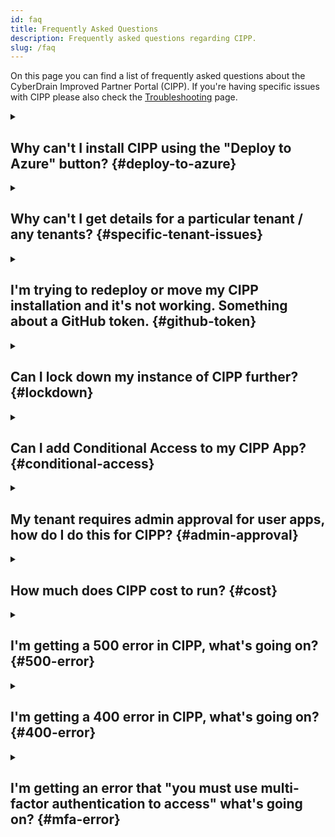 ```yaml
---
id: faq
title: Frequently Asked Questions
description: Frequently asked questions regarding CIPP.
slug: /faq
---
```


<!-- vale Microsoft.FirstPerson = NO -->
<!-- vale Microsoft.HeadingAcronyms = NO -->
<!-- vale Microsoft.HeadingPunctuation = NO -->

On this page you can find a list of frequently asked questions about the CyberDrain Improved Partner Portal (CIPP). If you're having specific issues with CIPP please also check the [Troubleshooting](/troubleshooting) page.

<details>
<summary>

## Why can't I install CIPP using the "Deploy to Azure" button? {#deploy-to-azure}

</summary>

If you're experiencing issues with installation please report these in `#cipp-issues` on the [CIPP Discord](https://discord.gg/cyberdrain)

</details>

<details>
<summary>

## Why can't I get details for a particular tenant / any tenants? {#specific-tenant-issues}

</summary>

1. You have a guest account in a tenant that has the same User Principal Name (UPN) as you used to generate your tokens.
1. Conditional access is blocking the correct functioning of the tokens - check your CA policies and also make sure you're not geo-blocking the function app's location.
1. You can't use third party MFA on the account used to generate Secure Application Model (SAM) tokens.

If your entire tenant list doesn't load, there is a big chance there is something wrong with your token configuration. Check the [troubleshooting](/troubleshooting) page for more information. If you are missing your own tenant, make sure you enable the flag to manage this tenant.

</details>

<details>
<summary>

## I'm trying to redeploy or move my CIPP installation and it's not working. Something about a GitHub token. {#github-token}

</summary>

If you installed CIPP before the release of version 2, you deployed the `master` branch of your CIPP repository fork. From version 2 if you want to redeploy using the [click-to-deploy installation](/docs/user/gettingstarted/installation) you must [rename the `master` branch to `main`](https://docs.github.com/en/repositories/configuring-branches-and-merges-in-your-repository/managing-branches-in-your-repository/renaming-a-branch) and then redeploy.

</details>

<details>

<summary>

## Can I lock down my instance of CIPP further? {#lockdown}

</summary>

To protect CIPP as a private resource, that's only reachable over a Virtual Private Network (VPN) or IP allowlisting you can use Private Endpoint Connections.

To enable Private Endpoints you must already have an Azure VNet available, and understand how VNets work.

1. Go to CIPP
1. Go to Settings
1. Select **Backend**
1. Select **Go to role management**
1. Select **Private Endpoints**
1. Select **Add**
1. Setup your VNet information

CIPP is now no longer available publicly over the internet.

</details>

<details>
<summary>

## Can I add Conditional Access to my CIPP App? {#conditional-access}

</summary>

To add Conditional Access to CIPP, follow the below steps:

1. Go to your [Conditional Access Policies](https://portal.azure.com/#blade/Microsoft_AAD_IAM/ConditionalAccessBlade/Policies)
1. Select which users to apply the policy to, default suggestion is _"All Users"_
1. Select **Azure Static Web Apps** as the included app under "Cloud Apps or actions"
1. Configure any condition you want. For example Trusted Locations, specific IPs, specific platforms.

1. At Access Controls you must enable _Grant, with MFA access_.
1. Select **Save**

Your app is now protected with Conditional Access.

</details>

<details>
<summary>

## My tenant requires admin approval for user apps, how do I do this for CIPP? {#admin-approval}

</summary>

If your Azure Tenant requires admin approval for user apps, add consent by following the below steps:

1. Go to [Azure Enterprise Applications](https://portal.azure.com/#blade/Microsoft_AAD_IAM/StartboardApplicationsMenuBlade/AllApps)
1. Find _Azure Static Websites_
1. Grant Admin Consent for all

This permits users the ability to grant consent when access CIPP now.

</details>

<details>
<summary>

## How much does CIPP cost to run? {#cost}

</summary>

Assuming you're running on the click-to-deploy configuration and average usage patterns it should cost $15 - $20 or £17 - £22 per month. You can check the costs, and estimated costs, for the resource group on the Azure Portal.

</details>

<details>
<summary>

## I'm getting a 500 error in CIPP, what's going on? {#500-error}

</summary>

A 500 error is a generic server error. In CIPP this can hide many different issues. It could mean:

- You don't have valid licensing for the feature you're trying to use.
- The CIPP-API function app isn't responding correctly, is starting up or is down.

If you're still having issues, after checking licensing and that your function app is running correctly, please report them in `#cipp-issues` on the [CIPP Discord](https://discord.gg/cyberdrain).

</details>

<details>
<summary>

## I'm getting a 400 error in CIPP, what's going on? {#400-error}

</summary>

A 400 error is a generic access error. In CIPP this can hide many different issues. It could mean:

- You have issues with your tokens. Check the [troubleshooting](/docs/general/troubleshooting/) page for more information.
- You're trying to access a page that requires a specific role.
- You're trying to access a page that doesn't exist.

</details>

<details>
<summary>

## I'm getting an error that "you must use multi-factor authentication to access" what's going on? {#mfa-error}

</summary>

Typically this error means you're using tokens that don't have a "strong auth claim" or similar. This could be because you're using non-Azure AD MFA or you didn't complete MFA when creating your tokens for one or more of the authentication steps. Make sure you're using a supported MFA method and that you've completed the MFA steps when creating your tokens.

Check the [MFA Troubleshooting](/docs/general/troubleshooting/#multi-factor-authentication-troubleshooting) section in the Troubleshooting page for more information.

</details>

<!-- vale Microsoft.FirstPerson = YES -->
<!-- vale Microsoft.HeadingAcronyms = YES -->
<!-- vale Microsoft.HeadingPunctuation = YES -->
